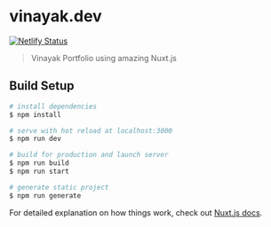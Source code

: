 # vinayak.dev

[![Netlify Status](https://api.netlify.com/api/v1/badges/8fc552a8-ded0-4a31-84f3-a463f5488b7b/deploy-status)](https://app.netlify.com/sites/vinayak-dev/deploys)

> Vinayak Portfolio using amazing Nuxt.js

## Build Setup

``` bash
# install dependencies
$ npm install

# serve with hot reload at localhost:3000
$ npm run dev

# build for production and launch server
$ npm run build
$ npm run start

# generate static project
$ npm run generate
```

For detailed explanation on how things work, check out [Nuxt.js docs](https://nuxtjs.org).
